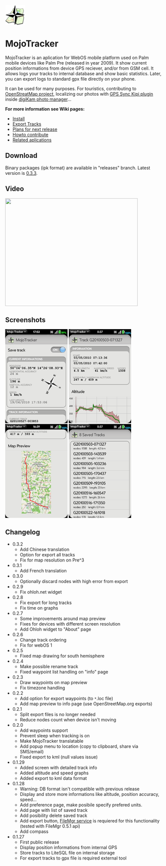 <img src="images/icon64.png" />

# MojoTracker

MojoTracker is an aplication for WebOS mobile platform used on Palm mobile devices like Palm Pre (released in year 2009). It show current position informations from device GPS reciever, and/or from GSM cell. It allows logs your tracks to internal database and show basic statistics. Later, you can export logs to standard gpx file directly on your phone.

It can be used for many purposes. For touristics, contributing to [OpenStreatMap project](http://www.openstreetmap.org/), localizing our photos with [GPS Sync Kipi plugin](http://www.kipi-plugins.org/drupal/node/16') inside [digiKam photo manager](http://www.digikam.org/drupal/node/349')...

**For more information see Wiki pages:**

  * [Install](https://github.com/Karry/MojoTracker/blob/wiki/Install.md)
  * [Export Tracks](https://github.com/Karry/MojoTracker/blob/wiki/ExportTracks.md)
  * [Plans for next release](https://github.com/Karry/MojoTracker/blob/wiki/PlansForNextRelease.md)
  * [Howto contribute](https://github.com/Karry/MojoTracker/blob/wiki/HowtoContribute.md)
  * [Related aplications](https://github.com/Karry/MojoTracker/blob/wiki/RelatedApps.md)

## Download

Binary packages (ipk format) are available in "releases" branch. Latest version is [0.3.3](https://github.com/Karry/MojoTracker/blob/releases/com.osm.mojotracker_0.3.3_all.ipk?raw=true).

## Video

<a href='http://www.youtube.com/watch?feature=player_embedded&v=RuE90URHX84' target='_blank'><img src='http://img.youtube.com/vi/RuE90URHX84/0.jpg' width='425' height=344 /></a>

## Screenshots

<a href='https://raw.githubusercontent.com/Karry/MojoTracker/wiki/images/screenshots/0.1.29/mainscreen.png'><img src='https://raw.githubusercontent.com/Karry/MojoTracker/wiki/images/screenshots/0.1.29/mainscreen.png'  width='200' /></a>
<a href='https://raw.githubusercontent.com/Karry/MojoTracker/wiki/images/screenshots/0.1.29/trackinfo.png'><img src='https://raw.githubusercontent.com/Karry/MojoTracker/wiki/images/screenshots/0.1.29/trackinfo.png'  width='200' /></a>
<a href='https://raw.githubusercontent.com/Karry/MojoTracker/wiki/images/screenshots/0.2.3/map_preview.png'><img src='https://raw.githubusercontent.com/Karry/MojoTracker/wiki/images/screenshots/0.2.3/map_preview.png' width='200' /></a>
<a href='https://raw.githubusercontent.com/Karry/MojoTracker/wiki/images/screenshots/0.1.29/tracklist.png'><img src='https://raw.githubusercontent.com/Karry/MojoTracker/wiki/images/screenshots/0.1.29/tracklist.png'  width='200' /></a>



## Changelog

 * 0.3.2
   * Add Chinese translation
   * Option for export all tracks
   * Fix for map resolution on Pre^3
 * 0.3.1
   * Add French translation
 * 0.3.0
   * Optionally discard nodes with high error from export
 * 0.2.9
   * Fix ohloh.net widget
 * 0.2.8
   * Fix export for long tracks
   * Fix time on graphs
 * 0.2.7
   * Some improvements around map preview
   * Fixes for devices with different screen resolution
   * Add Ohloh widget to "About" page
 * 0.2.6
   * Change track ordering
   * Fix for webOS 1
 * 0.2.5
   * Fixed map drawing for south hemisphere
 * 0.2.4
   * Make possible rename track
   * Fixed waypoint list handling on "info" page
 * 0.2.3
   * Draw waypoints on map preview
   * Fix timezone handling
 * 0.2.2
   * Add option for export waypoints (to <code>*</code>.loc file)
   * Add map preview to info page (use OpenStreetMap.org exports)
 * 0.2.1
   * Split export files is no longer needed
   * Reduce nodes count when device isn't moving
 * 0.2.0
   * Add waypoints support
   * Prevent sleep when tracking is on
   * Make MojoTracker translatable
   * Add popup menu to location (copy to clipboard, share via SMS/email)
   * Fixed export to kml (null values issue)
 * 0.1.29
   * Added screen with detailed track info
   * Added altitude and speed graphs
   * Added export to kml data format
 * 0.1.28
   * Warning: DB format isn't compatible with previous release
   * Display and store more informations like altitude, position accuracy, speed...
   * Add preference page, make posibile specify prefered units.
   * Add page with list of saved track
   * Add posibility delete saved track
   * Add export button, <a href='http://www.precentral.net/homebrew-apps/filemgr-service'>FileMgr service</a> is requiered for this functionality (tested with FileMgr 0.5.1 api)
   * Add compass
 * 0.1.27
   * First public release
   * Display position informations from internal GPS
   * Store tracks to LiteSQL file on internal storage
   * For export tracks to gpx file is required external tool
